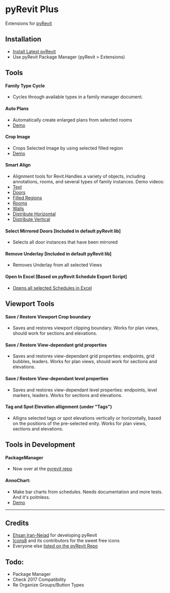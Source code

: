 # pyRevit Plus

Extensions for [pyRevit](https://eirannejad.github.io/pyRevit/)

## Installation
* [Install Latest pyRevit](https://eirannejad.github.io/pyRevit/)
* Use pyRevit Package Manager (pyRevit > Extensions)

## Tools

#### Family Type Cycle
* Cycles through available types in a family manager document.

#### Auto Plans
* Automatically create enlarged plans from selected rooms
* [Demo](https://vimeo.com/180428842)

#### Crop Image
* Crops Selected Image by using selected filled region
* [Demo](https://vimeo.com/180429233)

#### Smart Align
* Alignment tools for Revit.Handles a variety of objects, including annotations, rooms, and several types of family instances. Demo videos:
* [Text](https://vimeo.com/174676628)
* [Doors](https://vimeo.com/174676630)
* [Filled Regions](https://vimeo.com/174676631)
* [Rooms](https://vimeo.com/174676632)
* [Walls](https://vimeo.com/174676629)
* [Distribute Horizontal](https://vimeo.com/176463031)
* [Distribute Vertical](https://vimeo.com/176463029)

#### Select Mirrored Doors [Included in default pyRevit lib]
* Selects all door instances that have been mirrored

#### Remove Underlay [Included in default pyRevit lib]
* Removes Underlay from all selected Views

#### Open In Excel [Based on pyRevit Schedule Export Script]
* [Opens all selected Schedules in Excel](https://vimeo.com/175722720)

## Viewport Tools
#### Save / Restore Viewport Crop boundary
* Saves and restores viewport clipping boundary. Works for plan views, should work for sections and elevations.

#### Save / Restore View-dependant grid properties
* Saves and restores view-dependant grid properties: endpoints, grid bubbles, leaders. Works for plan views, should work for sections and elevations.

#### Save / Restore View-dependant level properties
* Saves and restores view-dependant level properties: endpoints, level markers, leaders. Works for sections and elevations.

#### Tag and Spot Elevation allignment (under "Tags")
* Alligns selected tags or spot elevations vertically or horizontally, based on the positions of the pre-selected enity. Works for plan views, sections and elevations.


## Tools in Development

#### PackageManager
* Now over at the [pyrevit repo](https://github.com/eirannejad/pyRevit/issues/119)

#### AnnoChart:
* Make bar charts from schedules. Needs documentation and more tests. And it's poitnless.
* [Demo](https://vimeo.com/177012499)

---

## Credits
* [Ehsan Iran-Nejad](https://github.com/eirannejad) for developing pyRevit
* [Icons8](https://icons8.com/) and its contributors for the sweet free icons
* Everyone else  [listed on the pyRevit Repo](https://github.com/eirannejad/pyRevit/blob/master/README.md#credits)

## Todo:
* Package Manager
* Check 2017 Compatibility
* Re Organize Groups/Button Types
